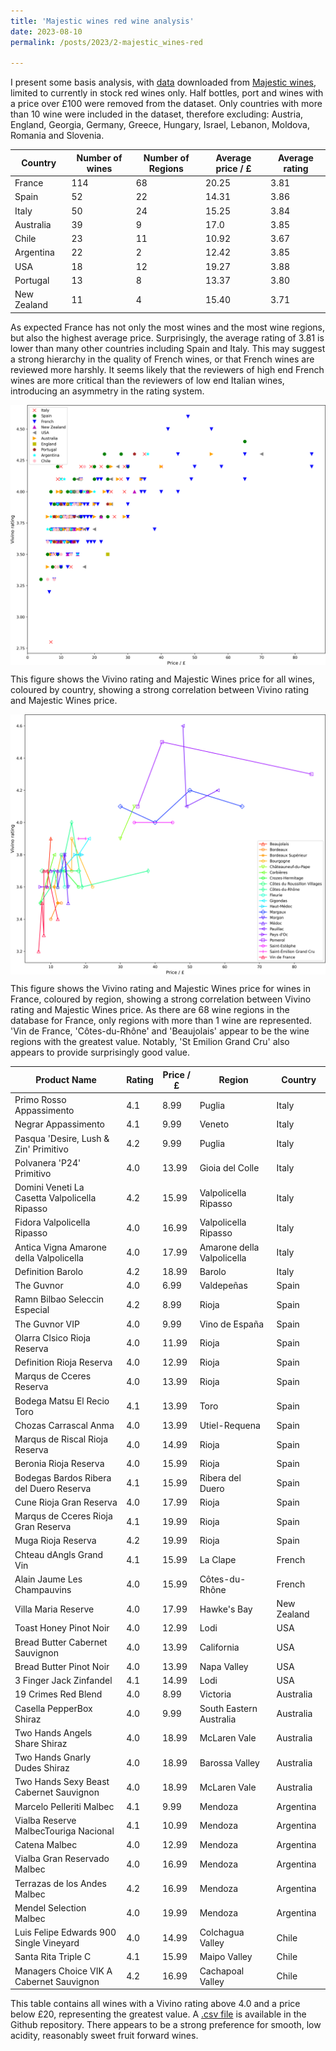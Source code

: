 ```yaml
---
title: 'Majestic wines red wine analysis'
date: 2023-08-10
permalink: /posts/2023/2-majestic_wines-red

---
```


I present some basis analysis, with [data](https://github.com/chrisahart/vivino-majestic/tree/main/analysis/data) downloaded from [Majestic wines](https://www.majestic.co.uk), limited to currently in stock red wines only. Half bottles, port and wines with a price over £100 were removed from the dataset. Only countries with more than 10 wine were included in the dataset, therefore excluding: Austria, England, Georgia, Germany, Greece, Hungary, Israel, Lebanon, Moldova, Romania and Slovenia.

| Country      | Number of wines | Number of Regions | Average price / £ | Average rating |
| -----------      | ----------- | ----------- | -----------| ----------- |
| France      | 114       |  68       | 20.25       |3.81       |
| Spain      | 52       |  22       | 14.31       |3.86       |
| Italy      | 50       |  24       | 15.25       |3.84       |
| Australia      | 39       |  9       | 17.0       |3.85      |
| Chile      | 23       |  11       | 10.92       |3.67       |
| Argentina      | 22       |  2       | 12.42       |3.85       |
| USA      | 18       |  12       | 19.27       |3.88       |
| Portugal      | 13       |  8       | 13.37       |3.80       |
| New Zealand      | 11       |  4       | 15.40       |3.71       |

As expected France has not only the most wines and the most wine regions, but also the highest average price. Surprisingly, the average rating of 3.81 is lower than many other countries including Spain and Italy. This may suggest a strong hierarchy in the quality of French wines, or that French wines are reviewed more harshly. It seems likely that the reviewers of high end French wines are more critical than the reviewers of low end Italian wines, introducing an asymmetry in the rating system.

<img src="https://github.com/chrisahart/vivino-majestic/blob/main/analysis/plots/price_rating_all.png" style="display: block; margin: auto;" />

This figure shows the Vivino rating and Majestic Wines price for all wines, coloured by country, showing a strong correlation between Vivino rating and Majestic Wines price. 

<img src="https://github.com/chrisahart/vivino-majestic/blob/main/analysis/plots/price_rating_france-multiple-regions-only.png" style="display: block; margin: auto;" />

This figure shows the Vivino rating and Majestic Wines price for wines in France, coloured by region, showing a strong correlation between Vivino rating and Majestic Wines price. As there are 68 wine regions in the database for France, only regions with more than 1 wine are represented. 'Vin de France, 'Côtes-du-Rhône' and 'Beaujolais' appear to be the wine regions with the greatest value. Notably, 'St Emilion Grand Cru' also appears to provide surprisingly good value.

| Product Name      | Rating | Price / £ | Region| Country|
|-----------|-----------|-----------|-----------|-----------|
Primo Rosso Appassimento |4.1|8.99|Puglia|Italy
Negrar Appassimento |4.1|9.99|Veneto|Italy
Pasqua 'Desire, Lush & Zin' Primitivo|4.2|9.99|Puglia|Italy
Polvanera 'P24' Primitivo |4.0|13.99|Gioia del Colle|Italy
Domini Veneti La Casetta Valpolicella Ripasso |4.2|15.99|Valpolicella Ripasso|Italy
Fidora Valpolicella Ripasso |4.0|16.99|Valpolicella Ripasso|Italy
Antica Vigna Amarone della Valpolicella|4.0|17.99|Amarone della Valpolicella|Italy
Definition Barolo |4.2|18.99|Barolo|Italy
The Guvnor |4.0|6.99|Valdepeñas|Spain
Ramn Bilbao Seleccin Especial |4.2|8.99|Rioja|Spain
The Guvnor VIP |4.0|9.99|Vino de España|Spain
Olarra Clsico Rioja Reserva |4.0|11.99|Rioja|Spain
Definition Rioja Reserva |4.0|12.99|Rioja|Spain
Marqus de Cceres  Reserva |4.0|13.99|Rioja|Spain
Bodega Matsu El Recio Toro|4.1|13.99|Toro|Spain
Chozas Carrascal Anma |4.0|13.99|Utiel-Requena|Spain
Marqus de Riscal Rioja Reserva|4.0|14.99|Rioja|Spain
Beronia Rioja Reserva|4.0|15.99|Rioja|Spain
Bodegas Bardos Ribera del Duero Reserva|4.1|15.99|Ribera del Duero|Spain
Cune Rioja Gran Reserva|4.0|17.99|Rioja|Spain
Marqus de Cceres Rioja Gran Reserva |4.1|19.99|Rioja|Spain
Muga Rioja Reserva |4.2|19.99|Rioja|Spain
Chteau dAngls Grand Vin |4.1|15.99|La Clape|French
Alain Jaume Les Champauvins |4.0|15.99|Côtes-du-Rhône|French
Villa Maria Reserve  |4.0|17.99|Hawke's Bay|New Zealand
Toast Honey Pinot Noir |4.0|12.99|Lodi|USA
Bread Butter Cabernet Sauvignon |4.0|13.99|California|USA
Bread Butter Pinot Noir |4.0|13.99|Napa Valley|USA
3 Finger Jack Zinfandel |4.1|14.99|Lodi|USA
19 Crimes Red Blend |4.0|8.99|Victoria|Australia
Casella PepperBox Shiraz |4.0|9.99|South Eastern Australia|Australia
Two Hands Angels Share Shiraz | 4.0|18.99|McLaren Vale|Australia
Two Hands Gnarly Dudes Shiraz |4.0|18.99|Barossa Valley|Australia
Two Hands Sexy Beast Cabernet Sauvignon |4.0|18.99|McLaren Vale|Australia
Marcelo Pelleriti Malbec |4.1|9.99|Mendoza|Argentina
Vialba Reserve MalbecTouriga Nacional |4.1|10.99|Mendoza|Argentina
Catena Malbec |4.0|12.99|Mendoza|Argentina
Vialba Gran Reservado Malbec |4.0|16.99|Mendoza|Argentina
Terrazas de los Andes Malbec |4.2|16.99|Mendoza|Argentina
Mendel Selection Malbec |4.0|19.99|Mendoza|Argentina
Luis Felipe Edwards 900 Single Vineyard |4.0|14.99|Colchagua Valley|Chile
Santa Rita Triple C |4.1|15.99|Maipo Valley|Chile
Managers Choice VIK A Cabernet Sauvignon |4.2|16.99|Cachapoal Valley|Chile

This table contains all wines with a Vivino rating above 4.0 and a price below £20, representing the greatest value. A [.csv file](https://github.com/chrisahart/vivino-majestic/blob/main/analysis/data/wines_rating-above-4.0_price-below-20.csv) is available in the Github repository. There appears to be a strong preference for smooth, low acidity, reasonably sweet fruit forward wines.
